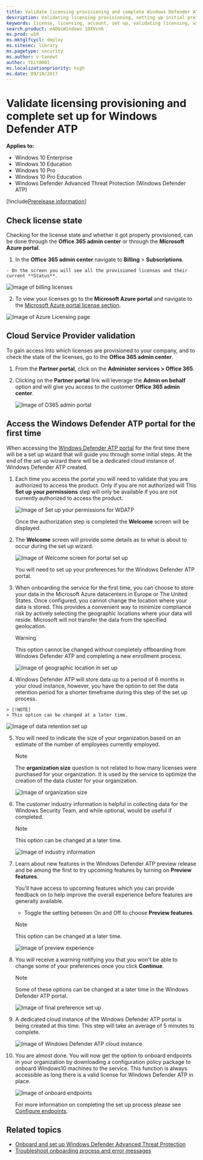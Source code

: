 ```yaml
---
title: Validate licensing provisioning and complete Windows Defender ATP set up
description: Validating licensing provisioning, setting up initial preferences, and completing the user set up for Windows Defender Advanced Threat Protection portal.
keywords: license, licensing, account, set up, validating licensing, windows defender atp
search.product: eADQiWindows 10XVcnh
ms.prod: w10
ms.mktglfcycl: deploy
ms.sitesec: library
ms.pagetype: security
ms.author: v-tanewt
author: tbit0001
ms.localizationpriority: high
ms.date: 09/10/2017
---
```

# Validate licensing provisioning and complete set up for Windows Defender ATP

**Applies to:**

- Windows 10 Enterprise
- Windows 10 Education
- Windows 10 Pro
- Windows 10 Pro Education
- Windows Defender Advanced Threat Protection (Windows Defender ATP)

[!include[Prerelease information](prerelease.md)]

## Check license state

Checking for the license state and whether it got properly provisioned, can be done through the **Office 365 admin center** or through the **Microsoft Azure portal**.

  1. In the **Office 365 admin center** navigate to **Billing** > **Subscriptions**.

    - On the screen you will see all the provisioned licenses and their current **Status**.

   ![Image of billing licenses](images\atp-billing-subscriptions.png)

  2. To view your licenses go to the **Microsoft Azure portal** and navigate to the [Microsoft Azure portal license section](https://portal.azure.com/#blade/Microsoft_AAD_IAM/LicensesMenuBlade/Products).

   ![Image of Azure Licensing page](images\atp-licensing-azure-portal.png)

## Cloud Service Provider validation

To gain access into which licenses are provisioned to your company, and to check the state of the licenses, go to the **Office 365 admin center**.

1. From the **Partner portal**, click on the **Administer services > Office 365**.

2. Clicking on the **Partner portal** link will leverage the **Admin on behalf** option and will give you access to the customer **Office 365 admin center**.

   ![Image of O365 admin portal](images\atp-O365-admin-portal-customer.png)

## Access the Windows Defender ATP portal for the first time

When accessing the [Windows Defender ATP portal](https://SecurityCenter.Windows.com) for the first time there will be a set up wizard that will guide you through some initial steps. At the end of the set up wizard there will be a dedicated cloud instance of Windows Defender ATP created.

1. Each time you access the portal you will need to validate that you are authorized to access the product. Only if you are not authorized will This **Set up your permissions** step will only be available if you are not currently authorized to access the product.

	![Image of Set up your permissions for WDATP](images\atp-setup-permissions-wdatp-portal.png)

	Once the authorization step is completed the **Welcome** screen will be displayed.

2. The **Welcome** screen will provide some details as to what is about to occur during the set up wizard.

	![Image of Welcome screen for portal set up](images\atp-portal-welcome-screen.png)

	You will need to set up your preferences for the Windows Defender ATP portal.

3. When onboarding the service for the first time, you can choose to store your data in the Microsoft Azure datacenters in Europe or The United States. Once configured, you cannot change the location where your data is stored. This provides a convenient way to minimize compliance risk by actively selecting the geographic locations where your data will reside. Microsoft will not transfer the data from the specified geolocation.

	> [!WARNING]
	> This option cannot be changed without completely offboarding from Windows Defender ATP and completing a new enrollment process.

	![Image of geographic location in set up](images\atp-geographic-location-setup.png)

4.   Windows Defender ATP will store data up to a period of 6 months in your cloud instance, however, you have the option to set the data retention period for a shorter timeframe during this step of the set up process.

	> [!NOTE]
	> This option can be changed at a later time.

   ![Image of data retention set up](images\atp-data-retention-policy.png)

5. You will need to indicate the size of your organization based on an estimate of the number of employees currently employed.

	> [!NOTE]
	> The **organization size** question is not related to how many licenses were purchased for your organization. It is used by the service to optimize the creation of the data cluster for your organization.

	![Image of organization size](images\atp-organization-size.png)

6. The customer industry information is helpful in collecting data for the Windows Security Team, and while optional, would be useful if completed. 

	> [!NOTE]
	> This option can be changed at a later time.

	![Image of industry information](images\atp-industry-information.png)

7. Learn about new features in the Windows Defender ATP preview release and be among the first to try upcoming features by turning on **Preview features**.

	You'll have access to upcoming features which you can provide feedback on to help improve the overall experience before features are generally available.

	- Toggle the setting between On and Off to choose **Preview features**.

	> [!NOTE]
	> This option can be changed at a later time.

	![Image of preview experience](images\atp-preview-experience.png)

8. You will receive a warning notifying you that you won't be able to change some of your preferences once you click **Continue**.

	> [!NOTE]
	> Some of these options can be changed at a later time in the Windows Defender ATP portal.

	![Image of final preference set up](images\atp-final-preference-setup.png)

9. A dedicated cloud instance of the Windows Defender ATP portal is being created at this time. This step will take an average of 5 minutes to complete.

	![Image of Windows Defender ATP cloud instance](images\atp-windows-cloud-instance-creation.png)

10. You are almost done. You will now get the option to onboard endpoints in your organization by downloading a configuration policy package to onboard Windows10 machines to the service. This function is always accessible as long there is a valid license for Windows Defender ATP in place.

	![Image of onboard endpoints](images\atp-onboard-endpoints-WDATP-portal.png)

	For more information on completing the set up process please see [Configure endpoints](https://technet.microsoft.com/en-us/itpro/windows/keep-secure/configure-endpoints-windows-defender-advanced-threat-protection). 

## Related topics
- [Onboard and set up Windows Defender Advanced Threat Protection](onboard-configure-windows-defender-advanced-threat-protection.md)
- [Troubleshoot onboarding process and error messages](troubleshoot-onboarding-error-messages-windows-defender-advanced-threat-protection.md)